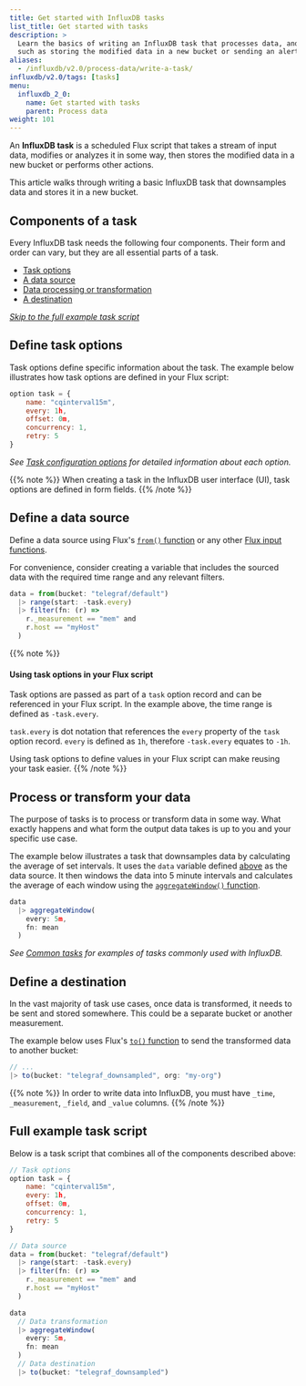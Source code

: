 ```yaml
---
title: Get started with InfluxDB tasks
list_title: Get started with tasks
description: >
  Learn the basics of writing an InfluxDB task that processes data, and then performs an action,
  such as storing the modified data in a new bucket or sending an alert.
aliases:
  - /influxdb/v2.0/process-data/write-a-task/
influxdb/v2.0/tags: [tasks]
menu:
  influxdb_2_0:
    name: Get started with tasks
    parent: Process data
weight: 101
---
```


An **InfluxDB task** is a scheduled Flux script that takes a stream of input data, modifies or analyzes
it in some way, then stores the modified data in a new bucket or performs other actions.

This article walks through writing a basic InfluxDB task that downsamples
data and stores it in a new bucket.

## Components of a task
Every InfluxDB task needs the following four components.
Their form and order can vary, but they are all essential parts of a task.

- [Task options](#define-task-options)
- [A data source](#define-a-data-source)
- [Data processing or transformation](#process-or-transform-your-data)
- [A destination](#define-a-destination)

_[Skip to the full example task script](#full-example-task-script)_

## Define task options
Task options define specific information about the task.
The example below illustrates how task options are defined in your Flux script:

```js
option task = {
    name: "cqinterval15m",
    every: 1h,
    offset: 0m,
    concurrency: 1,
    retry: 5
}
```

_See [Task configuration options](/influxdb/v2.0/process-data/task-options) for detailed information
about each option._

{{% note %}}
When creating a task in the InfluxDB user interface (UI), task options are defined in form fields.
{{% /note %}}

## Define a data source
Define a data source using Flux's [`from()` function](/influxdb/v2.0/reference/flux/stdlib/built-in/inputs/from/)
or any other [Flux input functions](/influxdb/v2.0/reference/flux/stdlib/built-in/inputs/).

For convenience, consider creating a variable that includes the sourced data with
the required time range and any relevant filters.

```js
data = from(bucket: "telegraf/default")
  |> range(start: -task.every)
  |> filter(fn: (r) =>
    r._measurement == "mem" and
    r.host == "myHost"
  )
```

{{% note %}}
#### Using task options in your Flux script
Task options are passed as part of a `task` option record and can be referenced in your Flux script.
In the example above, the time range is defined as `-task.every`.

`task.every` is dot notation that references the `every` property of the `task` option record.
`every` is defined as `1h`, therefore `-task.every` equates to `-1h`.

Using task options to define values in your Flux script can make reusing your task easier.
{{% /note %}}

## Process or transform your data
The purpose of tasks is to process or transform data in some way.
What exactly happens and what form the output data takes is up to you and your
specific use case.

The example below illustrates a task that downsamples data by calculating the average of set intervals.
It uses the `data` variable defined [above](#define-a-data-source) as the data source.
It then windows the data into 5 minute intervals and calculates the average of each
window using the [`aggregateWindow()` function](/influxdb/v2.0/reference/flux/stdlib/built-in/transformations/aggregates/aggregatewindow/).

```js
data
  |> aggregateWindow(
    every: 5m,
    fn: mean
  )
```

_See [Common tasks](/influxdb/v2.0/process-data/common-tasks) for examples of tasks commonly used with InfluxDB._

## Define a destination
In the vast majority of task use cases, once data is transformed, it needs to be sent and stored somewhere.
This could be a separate bucket or another measurement.

The example below uses Flux's [`to()` function](/influxdb/v2.0/reference/flux/stdlib/built-in/outputs/to)
to send the transformed data to another bucket:

```js
// ...
|> to(bucket: "telegraf_downsampled", org: "my-org")
```

{{% note %}}
In order to write data into InfluxDB, you must have `_time`, `_measurement`, `_field`, and `_value` columns.
{{% /note %}}

## Full example task script
Below is a task script that combines all of the components described above:

```js
// Task options
option task = {
    name: "cqinterval15m",
    every: 1h,
    offset: 0m,
    concurrency: 1,
    retry: 5
}

// Data source
data = from(bucket: "telegraf/default")
  |> range(start: -task.every)
  |> filter(fn: (r) =>
    r._measurement == "mem" and
    r.host == "myHost"
  )

data
  // Data transformation
  |> aggregateWindow(
    every: 5m,
    fn: mean
  )
  // Data destination
  |> to(bucket: "telegraf_downsampled")

```
